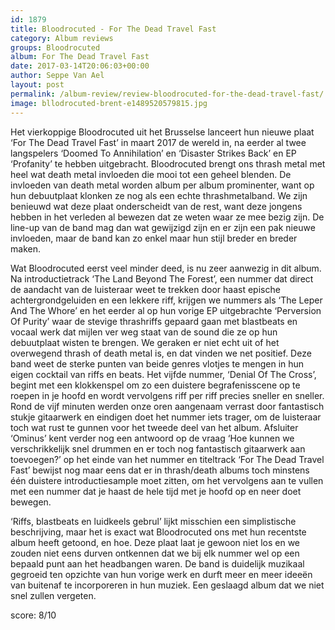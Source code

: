 ```yaml
---
id: 1879
title: Bloodrocuted - For The Dead Travel Fast
category: Album reviews
groups: Bloodrocuted
album: For The Dead Travel Fast
date: 2017-03-14T20:06:03+00:00
author: Seppe Van Ael
layout: post
permalink: /album-review/review-bloodrocuted-for-the-dead-travel-fast/
image: bllodrocuted-brent-e1489520579815.jpg
---
```

Het vierkoppige Bloodrocuted uit het Brusselse lanceert hun nieuwe plaat ‘For The Dead Travel Fast’ in maart 2017 de wereld in, na eerder al twee langspelers ‘Doomed To Annihilation’ en ‘Disaster Strikes Back’ en EP ‘Profanity’ te hebben uitgebracht. Bloodrocuted brengt ons thrash metal met heel wat death metal invloeden die mooi tot een geheel blenden. De invloeden van death metal worden album per album prominenter, want op hun debuutplaat klonken ze nog als een echte thrashmetalband. We zijn benieuwd wat deze plaat onderscheidt van de rest, want deze jongens hebben in het verleden al bewezen dat ze weten waar ze mee bezig zijn. De line-up van de band mag dan wat gewijzigd zijn en er zijn een pak nieuwe invloeden, maar de band kan zo enkel maar hun stijl breder en breder maken.

Wat Bloodrocuted eerst veel minder deed, is nu zeer aanwezig in dit album. Na introductietrack ‘The Land Beyond The Forest’, een nummer dat direct de aandacht van de luisteraar weet te trekken door haast epische achtergrondgeluiden en een lekkere riff, krijgen we nummers als ‘The Leper And The Whore’ en het eerder al op hun vorige EP uitgebrachte ‘Perversion Of Purity’ waar de stevige thrashriffs gepaard gaan met blastbeats en vocaal werk dat mijlen ver weg staat van de sound die ze op hun debuutplaat wisten te brengen. We geraken er niet echt uit of het overwegend thrash of death metal is, en dat vinden we net positief. Deze band weet de sterke punten van beide genres vlotjes te mengen in hun eigen cocktail van riffs en beats. Het vijfde nummer, ‘Denial Of The Cross’, begint met een klokkenspel om zo een duistere begrafenisscene op te roepen in je hoofd en wordt vervolgens riff per riff precies sneller en sneller. Rond de vijf minuten werden onze oren aangenaam verrast door fantastisch stukje gitaarwerk en eindigen doet het nummer iets trager, om de luisteraar toch wat rust te gunnen voor het tweede deel van het album. Afsluiter ‘Ominus’ kent verder nog een antwoord op de vraag ‘Hoe kunnen we verschrikkelijk snel drummen en er toch nog fantastisch gitaarwerk aan toevoegen?’ op het einde van het nummer en titeltrack ‘For The Dead Travel Fast’ bewijst nog maar eens dat er in thrash/death albums toch minstens één duistere introductiesample moet zitten, om het vervolgens aan te vullen met een nummer dat je haast de hele tijd met je hoofd op en neer doet bewegen.

‘Riffs, blastbeats en luidkeels gebrul’ lijkt misschien een simplistische beschrijving, maar het is exact wat Bloodrocuted ons met hun recentste album heeft getoond, en hoe. Deze plaat laat je gewoon niet los en we zouden niet eens durven ontkennen dat we bij elk nummer wel op een bepaald punt aan het headbangen waren. De band is duidelijk muzikaal gegroeid ten opzichte van hun vorige werk en durft meer en meer ideeën van buitenaf te incorporeren in hun muziek. Een geslaagd album dat we niet snel zullen vergeten.

score: 8/10
